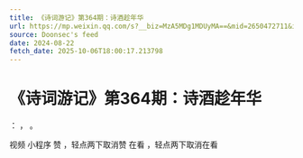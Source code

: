 ```yaml
---
title: 《诗词游记》第364期：诗酒趁年华
url: https://mp.weixin.qq.com/s?__biz=MzA5MDg1MDUyMA==&mid=2650472711&idx=2&sn=6f87543fc4a35beb6382bf68a2a5cf8d
source: Doonsec's feed
date: 2024-08-22
fetch_date: 2025-10-06T18:00:17.213798
---
```


# 《诗词游记》第364期：诗酒趁年华

：
，
。

视频
小程序
赞
，轻点两下取消赞
在看
，轻点两下取消在看